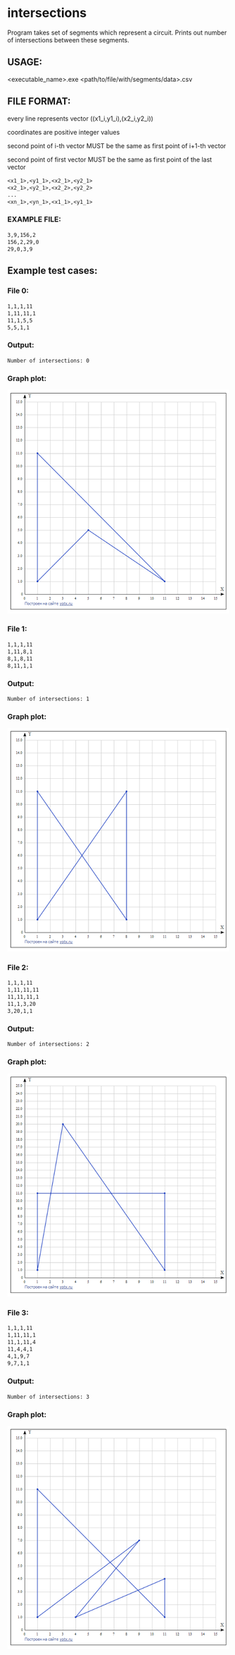 # intersections

Program takes set of segments which represent a circuit.
Prints out number of intersections between these segments.

## USAGE:

<executable_name>.exe <path/to/file/with/segments/data>.csv

## FILE FORMAT:

every line represents vector ((x1_i,y1_i),(x2_i,y2_i))

coordinates are positive integer values

second point of  i-th   vector MUST be the same as first point of  i+1-th      vector

second point of  first  vector MUST be the same as first point of  the last    vector

    <x1_1>,<y1_1>,<x2_1>,<y2_1>
    <x2_1>,<y2_1>,<x2_2>,<y2_2>
    ...
    <xn_1>,<yn_1>,<x1_1>,<y1_1>

### EXAMPLE FILE:
    3,9,156,2
    156,2,29,0
    29,0,3,9


## Example test cases:

### File 0:

    1,1,1,11
    1,11,11,1
    11,1,5,5
    5,5,1,1

### Output:

    Number of intersections: 0

### Graph plot:

![alt text](https://github.com/6uoMycop/intersections/raw/master/graph0.png)


### File 1:

    1,1,1,11
    1,11,8,1
    8,1,8,11
    8,11,1,1

### Output:

    Number of intersections: 1

### Graph plot:

![alt text](https://github.com/6uoMycop/intersections/raw/master/graph1.png)


### File 2:

    1,1,1,11
    1,11,11,11
    11,11,11,1
    11,1,3,20
    3,20,1,1

### Output:

    Number of intersections: 2

### Graph plot:

![alt text](https://github.com/6uoMycop/intersections/raw/master/graph2.png)


### File 3:

    1,1,1,11
    1,11,11,1
    11,1,11,4
    11,4,4,1
    4,1,9,7
    9,7,1,1

### Output:

    Number of intersections: 3

### Graph plot:

![alt text](https://github.com/6uoMycop/intersections/raw/master/graph3.png)

